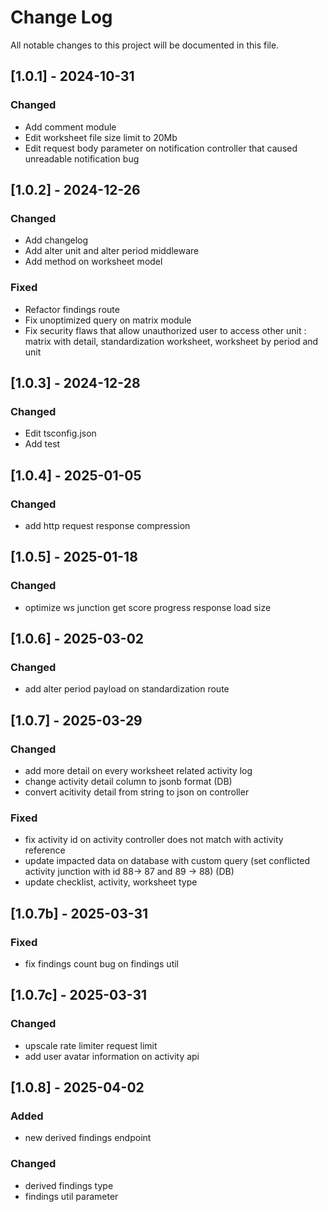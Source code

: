 # Change Log
All notable changes to this project will be documented in this file.
 
## [1.0.1] - 2024-10-31

### Changed
- Add comment module
- Edit worksheet file size limit to 20Mb
- Edit request body parameter on notification controller that caused unreadable notification bug

## [1.0.2] - 2024-12-26

### Changed
- Add changelog
- Add alter unit and alter period middleware
- Add method on worksheet model

### Fixed
- Refactor findings route
- Fix unoptimized query on matrix module
- Fix security flaws that allow unauthorized user to access other unit : matrix with detail, standardization worksheet, worksheet by period and unit

## [1.0.3] - 2024-12-28

### Changed
- Edit tsconfig.json
- Add test


## [1.0.4] - 2025-01-05

### Changed
- add http request response compression


## [1.0.5] - 2025-01-18

### Changed
- optimize ws junction get score progress response load size

## [1.0.6] - 2025-03-02

### Changed
- add alter period payload on standardization route

## [1.0.7] - 2025-03-29

### Changed
- add more detail on every worksheet related activity log
- change activity detail column to jsonb format (DB)
- convert acitivity detail from string to json on controller

### Fixed
- fix activity id on activity controller does not match with activity reference
- update impacted data on database with custom query (set conflicted activity junction with id 88-> 87 and 89 -> 88) (DB)
- update checklist, activity, worksheet type

## [1.0.7b] - 2025-03-31

### Fixed
- fix findings count bug on findings util

## [1.0.7c] - 2025-03-31

### Changed
- upscale rate limiter request limit
- add user avatar information on activity api

## [1.0.8] - 2025-04-02

### Added
- new derived findings endpoint

### Changed
- derived findings type
- findings util parameter


 